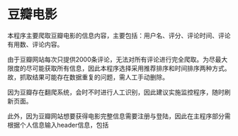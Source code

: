 # 豆瓣电影

本程序主要爬取豆瓣电影的信息内容，主要包括：用户名、评分、评论时间、评论有用数、评论内容。

由于豆瓣网站每次只提供2000条评论，无法对所有评论进行完全爬取。为尽最大限度的尽可能获取所有信息，因此本程序选择采用推荐排序和时间排序两种方式。故，抓取结果可能存在数据重复的问题，需人工手动删除。

因为豆瓣存在翻爬系统，会时不时进行人工识别，因此建议实施监控程序，随时刷新页面。

此外，因为豆瓣网站想要获得电影完整信息需要注册与登陆，因此在主程序部分需根据个人信息输入header信息，包括

